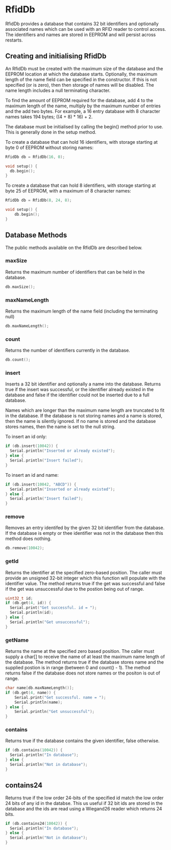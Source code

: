 # RfidDb
RfidDb provides a database that contains 32 bit identifiers and optionally
associated names which can be used with an RFID reader to control access. 
The identifiers and names are stored in EEPROM and will persist across
restarts.

## Creating and initialising RfidDb
An RfidDb must be created with the maximum size of the database and the
EEPROM location at which the database starts. Optionally, the maximum
length of the name field can be specified in the constructor. If this
is not specified (or is zero), then then storage of names will be disabled.
The name length includes a null terminating character.

To find the amount of EEPROM required for the database, add 4 to the maximum
length of the name, multiply by the maximum number of entries and the add
two bytes. For example, a 16 entry database with 8 character names takes 194
bytes; ((4 + 8) * 16) + 2.

The database must be initialised by calling the begin() method prior to use.
This is generally done in the setup method.

To create a database that can hold 16 identifiers, with storage starting at
byte 0 of EEPROM without storing names:
```c++
RfidDb db = RfidDb(16, 0);

void setup() {
  db.begin();
}
```

To create a database that can hold 8 identifiers, with storage starting at
byte 25 of EEPROM, with a maximum of 8 character
names:
```c++
RfidDb db = RfidDb(8, 24, 8);

void setup() {
	db.begin();
}
```

## Database Methods
The public methods available on the RfidDb are described below.

### maxSize
Returns the maximum number of identifiers that can be held in the database.

```c++
db.maxSize();
```

### maxNameLength
Returns the maximum length of the name field (including the terminating null)

```c++
db.maxNameLength();
```

### count
Returns the number of identifiers currently in the database.

```c++
db.count();
```

### insert
Inserts a 32 bit identifier and optionally a name into the database.
Returns true if the insert was successful, or the identifier already existed
in the database and false if the identifier could not be inserted due to a
full database.

Names which are longer than the maximum name length are truncated to fit
in the database. If the database is not storing names and a name is stored,
then the name is silently ignored. If no name is stored and the database
stores names, then the name is set to the null string.

To insert an id only:
```c++
if (db.insert(10042)) {
  Serial.println("Inserted or already existed");
} else {
  Serial.println("Insert failed");
}
```

To insert an id and name:
```c++
if (db.insert(10042, "ABCD")) {
  Serial.println("Inserted or already existed");
} else {
  Serial.println("Insert failed");
}
```

### remove
Removes an entry identifed by the given 32 bit identifier from the database.
If the database is empty or thee identifier was not in the database then this 
method does nothing.

```c++
db.remove(10042);
```

### getId
Returns the identifier at the specified zero-based position. The caller must
provide an unsigned 32-bit integer which this function will populate with
the identifier value. The method returns true if the get was successful and
false if the get was unsuccessful due to the postion being out of range.

```c++
uint32_t id;
if (db.get(4, id)) {
  Serial.print("Get successful. id = ");
  Serial.println(id);
} else {
  Serial.println("Get unsuccessful");
}
```

### getName
Returns the name at the specified zero based position. The caller must supply
a char[] to receive the name of at least the maximum name length of the
database. The method returns true if the database stores name and the
supplied postion is in range (between 0 and count() - 1). The method returns
false if the database does not store names or the positon is out of range.

```c++
char name[db.maxNameLength()];
if (db.get(4, name)) {
	Serial.print("Get successful. name = ");
	Serial.println(name);
} else {
	Serial.println("Get unsuccessful");
}
```

### contains
Returns true if the database contains the given identifier, false otherwise.

```c++
if (db.contains(10042)) {
  Serial.println("In database");
} else {
  Serial.println("Not in database");
}
```

## contains24
Returns true if the low order 24-bits of the specified id match the low order
24 bits of any id in the databse. This us useful if 32 bit ids are stored in
the database and the ids are read using a Wiegand26 reader which returns
24 bits.

```c++
if (db.contains24(10042)) {
  Serial.println("In database");
} else {
  Serial.println("Not in database");
}
```

